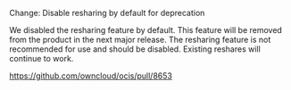 Change: Disable resharing by default for deprecation

We disabled the resharing feature by default. This feature will be removed from the product in the next major release. The resharing feature is not recommended for use and should be disabled. Existing reshares will continue to work.

https://github.com/owncloud/ocis/pull/8653
